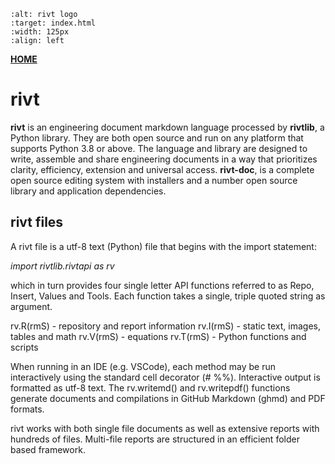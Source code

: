 
```{image} _static/img/riv02.png
:alt: rivt logo
:target: index.html
:width: 125px
:align: left
```

**<p style="text-align: left;"><a href="index.html"> HOME </a></p>**

# **rivt**

**rivt** is an engineering document markdown language processed by **rivtlib**,
a Python library. They are both open source and run on any platform that
supports Python 3.8 or above. The language and library are designed to write,
assemble and share engineering documents in a way that prioritizes clarity,
efficiency, extension and universal access. **rivt-doc**, is a complete open
source editing system with installers and a number open source library and
application dependencies.


## rivt files

A rivt file is a utf-8 text (Python) file that begins with the import statement:

*import rivtlib.rivtapi as rv*
 
which in turn provides four single letter API functions referred to as Repo,
Insert, Values and Tools. Each function takes a single, triple quoted string
as argument.

rv.R(rmS) - repository and report information 
rv.I(rmS) - static text, images, tables and math
rv.V(rmS) - equations
rv.T(rmS) - Python functions and scripts

When running in an IDE (e.g. VSCode), each method may be run interactively
using the standard cell decorator (# %%). Interactive output is formatted as
utf-8 text. The rv.writemd() and rv.writepdf() functions generate documents and
compilations in GitHub Markdown (ghmd) and PDF formats. 

rivt works with both single file documents as well as extensive reports
with hundreds of files. Multi-file reports are structured in an efficient
folder based framework.


